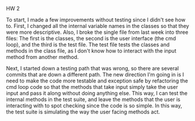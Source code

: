 HW 2

To start, I made a few improvements without testing since I didn't
see how to.  First, I changed all the internal variable names in 
the classes so that they were more descriptive.  Also, I broke the
single file from last week into three files: The first is the classes,
the second is the user interface (the cmd loop), and the third is 
the test file. The test file tests the classes and methods in the class
file, as I don't know how to interact with the input method from another
method.

Next, I started down a testing path that was wrong, so there are several commits
that are down a different path. The new direction I'm going in is I need to make the code more 
testable and exception safe by refactoring the cmd loop code so that the methods that take
input simply take the user input and pass it along without doing anything else. 
This way, I can test the internal methods in the test suite, and leave the methods
that the user is interacting with to spot checking since the code is so simple. In
this way, the test suite is simulating the way the user facing methods act.

